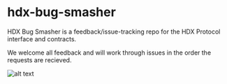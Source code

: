 # hdx-bug-smasher
HDX Bug Smasher is a feedback/issue-tracking repo for the HDX Protocol interface and contracts.

We welcome all feedback and will work through issues in the order the requests are recieved. 

![alt text](https://github.com/headline-design/hdx-bug-smasher/blob/main/hdx-bug-smasher-graphic-alt.png?raw=true)
